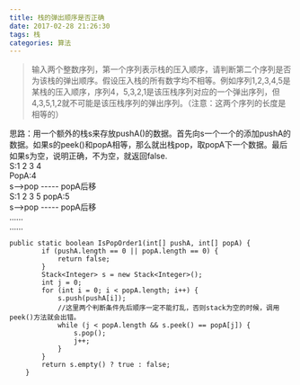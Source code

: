 ```yaml
---
title: 栈的弹出顺序是否正确
date: 2017-02-28 21:26:30
tags: 栈
categories: 算法
---
```

>输入两个整数序列，第一个序列表示栈的压入顺序，请判断第二个序列是否为该栈的弹出顺序。假设压入栈的所有数字均不相等。例如序列1,2,3,4,5是某栈的压入顺序，序列4，5,3,2,1是该压栈序列对应的一个弹出序列，但4,3,5,1,2就不可能是该压栈序列的弹出序列。（注意：这两个序列的长度是相等的）

思路：用一个额外的栈s来存放pushA()的数据。首先向s一个一个的添加pushA的数据。如果s的peek()和popA相等，那么就出栈pop，取popA下一个数据。最后如果s为空，说明正确，不为空，就返回false.  
S:1 2 3 4  
PopA:4    
s-->pop ----- popA后移  
S:1 2 3 5
popA:5   
s-->pop ----- popA后移  
......  
......

```
public static boolean IsPopOrder1(int[] pushA, int[] popA) {
        if (pushA.length == 0 || popA.length == 0) {
            return false;
        }
        Stack<Integer> s = new Stack<Integer>();
        int j = 0;
        for (int i = 0; i < popA.length; i++) {
            s.push(pushA[i]);
            //这里两个判断条件先后顺序一定不能打乱，否则stack为空的时候，调用peek()方法就会出错。
            while (j < popA.length && s.peek() == popA[j]) {
                s.pop();
                j++;
            }
        }
        return s.empty() ? true : false;
    }
```